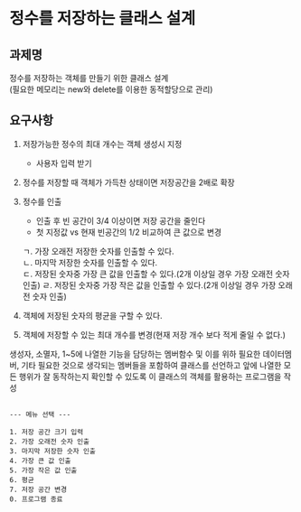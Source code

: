# 정수를 저장하는 클래스 설계


## 과제명 
정수를 저장하는 객체를 만들기 위한 클래스 설계    
(필요한 메모리는 new와 delete를 이용한 동적할당으로 관리)




## 요구사항 

1. 저장가능한 정수의 최대 개수는 객체 생성시 지정
    * 사용자 입력 받기 

2. 정수를 저장할 때 객체가 가득찬 상태이면 저장공간을 2배로 확장 

3. 정수를 인출   
    * 인출 후 빈 공간이 3/4 이상이면 저장 공간을 줄인다
    * 첫 지정값 vs 현재 빈공간의 1/2 비교하여 큰 값으로 변경

    ㄱ. 가장 오래전 저장한 숫자를 인출할 수 있다.  
    ㄴ. 마지막 저장한 숫자를 인출할 수 있다.  
    ㄷ. 저장된 숫자중 가장 큰 값을 인출할 수 있다.(2개 이상일 경우 가장 오래전 숫자 인출)
    ㄹ. 저장된 숫자중 가장 작은 값을 인출할 수 있다.(2개 이상일 경우 가장 오래전 숫자 인출)

4. 객체에 저장된 숫자의 평균을 구할 수 있다.
5. 객체에 저장할 수 있는 최대 개수를 변경(현재 저장 개수 보다 적게 줄일 수 없다.)

생성자, 소멸자, 1~5에 나열한 기능을 담당하는 멤버함수 및 이를 위하 필요한 데이터멤버, 
기타 필요한 것으로 생각되는 멤버들을 포함하여 클래스를 선언하고 
앞에 나열한 모든 행위가 잘 동작하는지 확인할 수 있도록 이 클래스의 객체를 활용하는 프로그램을 작성


```

--- 메뉴 선택 ---

1. 저장 공간 크기 입력
2. 가장 오래전 숫자 인출
3. 마지막 저장한 숫자 인출
4. 가장 큰 값 인출
5. 가장 작은 값 인출
6. 평균
7. 저장 공간 변경
0. 프로그램 종료 


```
